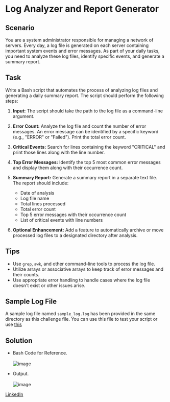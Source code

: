 # Log Analyzer and Report Generator

## Scenario

You are a system administrator responsible for managing a network of servers. Every day, a log file is generated on each server containing important system events and error messages. As part of your daily tasks, you need to analyze these log files, identify specific events, and generate a summary report.

## Task

Write a Bash script that automates the process of analyzing log files and generating a daily summary report. The script should perform the following steps:

1. **Input:** The script should take the path to the log file as a command-line argument.

2. **Error Count:** Analyze the log file and count the number of error messages. An error message can be identified by a specific keyword (e.g., "ERROR" or "Failed"). Print the total error count.

3. **Critical Events:** Search for lines containing the keyword "CRITICAL" and print those lines along with the line number.

4. **Top Error Messages:** Identify the top 5 most common error messages and display them along with their occurrence count.

5. **Summary Report:** Generate a summary report in a separate text file. The report should include:
   - Date of analysis
   - Log file name
   - Total lines processed
   - Total error count
   - Top 5 error messages with their occurrence count
   - List of critical events with line numbers
6. **Optional Enhancement:** Add a feature to automatically archive or move processed log files to a designated directory after analysis.

## Tips

- Use `grep`, `awk`, and other command-line tools to process the log file.
- Utilize arrays or associative arrays to keep track of error messages and their counts.
- Use appropriate error handling to handle cases where the log file doesn't exist or other issues arise.

## Sample Log File

A sample log file named `sample_log.log` has been provided in the same directory as this challenge file. You can use this file to test your script or use [this](https://github.com/logpai/loghub/blob/master/Zookeeper/Zookeeper_2k.log)

## Solution

- Bash Code for Reference.</br></br>
![image](https://github.com/user-attachments/assets/75ccd4a3-d1ac-471e-9fe1-d81f2f657153)

- Output. </br></br>
![image](https://github.com/user-attachments/assets/98c2fb95-b48f-4753-9474-5512598bcbd0)

[LinkedIn](https://www.linkedin.com/in/harsh-soni-007hs/)
